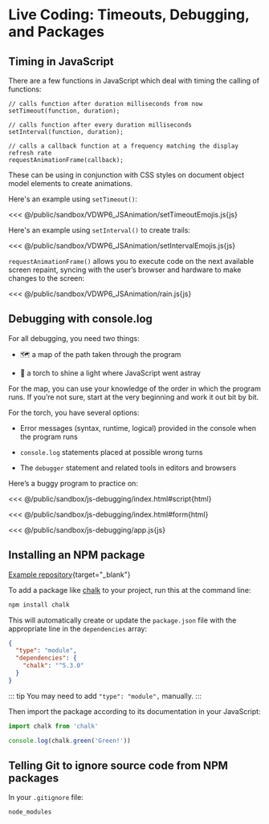 # Live Coding: Timeouts, Debugging, and Packages

## Timing in JavaScript

There are a few functions in JavaScript which deal with timing the calling of functions:

```
// calls function after duration milliseconds from now
setTimeout(function, duration);

// calls function after every duration milliseconds
setInterval(function, duration);

// calls a callback function at a frequency matching the display refresh rate
requestAnimationFrame(callback);
```

These can be using in conjunction with CSS styles on document object model elements to create animations.

Here's an example using `setTimeout()`:

<<< @/public/sandbox/VDWP6_JSAnimation/setTimeoutEmojis.js{js}

Here's an example using `setInterval()` to create trails:

<<< @/public/sandbox/VDWP6_JSAnimation/setIntervalEmojis.js{js}

`requestAnimationFrame()` allows you to execute code on the next available screen repaint, syncing with the user’s browser and hardware to make changes to the screen:

<<< @/public/sandbox/VDWP6_JSAnimation/rain.js{js}

## Debugging with console.log

For all debugging, you need two things:

- :world_map: a map of the path taken through the program

- :flashlight: a torch to shine a light where JavaScript went astray

For the map, you can use your knowledge of the order in which the program
runs. If you’re not sure, start at the very beginning and work it out bit
by bit.

For the torch, you have several options:

- Error messages (syntax, runtime, logical) provided in the console when
  the program runs

- `console.log` statements placed at possible wrong turns

- The `debugger` statement and related tools in editors and browsers

Here’s a buggy program to practice on:

<<< @/public/sandbox/js-debugging/index.html#script{html}

<<< @/public/sandbox/js-debugging/index.html#form{html}

<<< @/public/sandbox/js-debugging/app.js{js}


## Installing an NPM package

[Example
repository](https://github.com/Birkbeck2/sandbox-npm-install){target="_blank"}

To add a package like [chalk](https://www.npmjs.com/package/chalk) to your
project, run this at the command line:

```bash
npm install chalk
```

This will automatically create or update the `package.json` file with the
appropriate line in the `dependencies` array:

```json
{
  "type": "module",
  "dependencies": {
    "chalk": "^5.3.0"
  }
}
```

::: tip
You may need to add `"type": "module",` manually.
:::

Then import the package according to its documentation in your JavaScript:

```js
import chalk from 'chalk'

console.log(chalk.green('Green!'))
```

## Telling Git to ignore source code from NPM packages

In your `.gitignore` file:

```
node_modules
```
